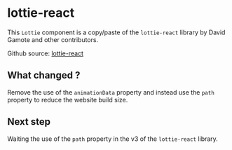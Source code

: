 # lottie-react

This `Lottie` component is a copy/paste of the `lottie-react` library by David Gamote and other contributors.

Github source: [lottie-react](https://github.com/Gamote/lottie-react)

## What changed ?

Remove the use of the `animationData` property and instead use the `path` property to reduce the website build size.

## Next step

Waiting the use of the `path` property in the v3 of the `lottie-react` library.
